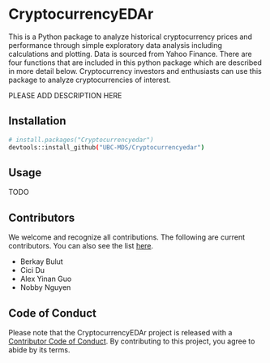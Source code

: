 # CryptocurrencyEDAr

This is a Python package to analyze historical cryptocurrency prices and performance through simple exploratory data analysis including calculations and plotting. Data is sourced from Yahoo Finance. There are four functions that are included in this python package which are described in more detail below. Cryptocurrency investors and enthusiasts can use this package to analyze cryptocurrencies of interest.

PLEASE ADD DESCRIPTION HERE

## Installation

```bash
# install.packages("Cryptocurrencyedar")
devtools::install_github("UBC-MDS/Cryptocurrencyedar")
```

## Usage

TODO

## Contributors

We welcome and recognize all contributions. The following are current contributors. You can also see the list [here](DESCRIPTION).

- Berkay Bulut
- Cici Du
- Alex Yinan Guo
- Nobby Nguyen

 ## Code of Conduct
  
  Please note that the CryptocurrencyEDAr project is released with a [Contributor Code of Conduct](https://contributor-covenant.org/version/2/0/CODE_OF_CONDUCT.html). By contributing to this project, you agree to abide by its terms.

